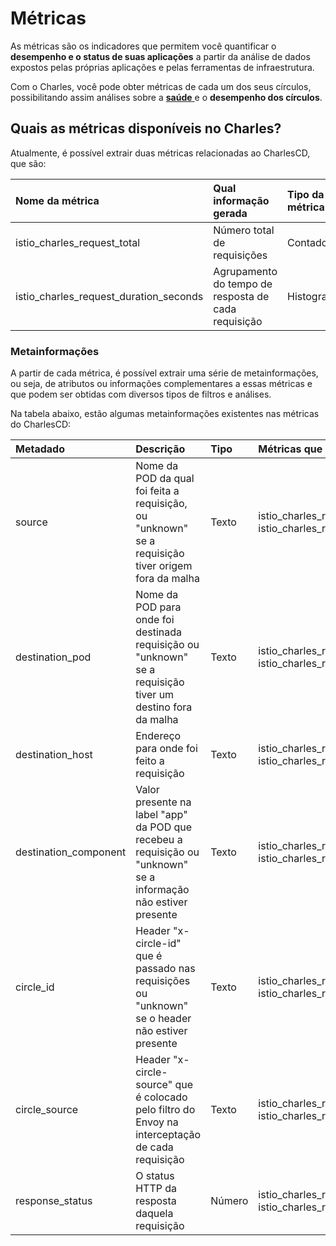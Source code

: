 # Métricas

As métricas são os indicadores que permitem você quantificar o **desempenho e o status de suas aplicações** a partir da análise de dados expostos pelas próprias aplicações e pelas ferramentas de infraestrutura. 

Com o Charles, você pode obter métricas de cada um dos seus círculos, possibilitando assim análises sobre a [**saúde** ](https://docs.charlescd.io/primeiros-passsos/modules#limites-de-saude)e o **desempenho dos círculos**. 

## Quais as métricas disponíveis no Charles?

Atualmente, é possível extrair duas métricas relacionadas ao CharlesCD, que são:

| Nome da métrica | Qual informação gerada | Tipo da métrica |
| :--- | :--- | :--- |
| istio\_charles\_request\_total | Número total de requisições | Contador |
| istio\_charles\_request\_duration\_seconds | Agrupamento do tempo de resposta de cada requisição | Histograma |

### Metainformações

A partir de cada métrica, é possível extrair uma série de metainformações, ou seja, de atributos ou informações complementares a essas métricas e que podem ser obtidas com diversos tipos de filtros e análises.

Na tabela abaixo, estão algumas metainformações existentes nas métricas do CharlesCD:

| Metadado | Descrição | Tipo | Métricas que estão presentes |
| :--- | :--- | :--- | :--- |
| source | Nome da POD da qual foi feita a requisição, ou "unknown" se a requisição tiver origem fora da malha | Texto | istio\_charles\_request\_total, istio\_charles\_request\_duration\_seconds |
| destination\_pod | Nome da POD para onde foi destinada requisição ou "unknown" se a requisição tiver um destino fora da malha | Texto | istio\_charles\_request\_total, istio\_charles\_request\_duration\_seconds |
| destination\_host | Endereço para onde foi feito a requisição | Texto | istio\_charles\_request\_total, istio\_charles\_request\_duration\_seconds |
| destination\_component | Valor presente na label "app" da POD que recebeu a requisição ou "unknown" se a informação não estiver presente | Texto | istio\_charles\_request\_total, istio\_charles\_request\_duration\_seconds |
| circle\_id | Header "x-circle-id" que é passado nas requisições ou "unknown" se o header não estiver presente | Texto | istio\_charles\_request\_total, istio\_charles\_request\_duration\_seconds |
| circle\_source | Header "x-circle-source" que é colocado pelo filtro do Envoy na interceptação de cada requisição | Texto | istio\_charles\_request\_total, istio\_charles\_request\_duration\_seconds |
| response\_status | O status HTTP da resposta daquela requisição | Número | istio\_charles\_request\_total, istio\_charles\_request\_duration\_seconds |



